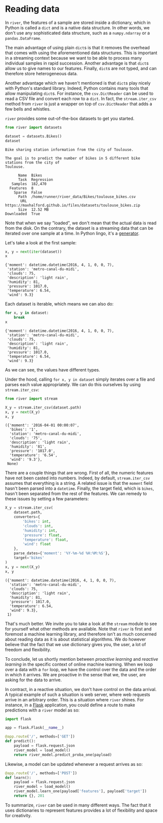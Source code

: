 # Reading data

In `river`, the features of a sample are stored inside a dictionary, which in Python is called a `dict` and is a native data structure. In other words, we don't use any sophisticated data structure, such as a `numpy.ndarray` or a `pandas.DataFrame`.

The main advantage of using plain `dict`s is that it removes the overhead that comes with using the aforementioned data structures. This is important in a streaming context because we want to be able to process many individual samples in rapid succession. Another advantage is that `dict`s allow us to give names to our features. Finally, `dict`s are not typed, and can therefore store heterogeneous data.

Another advantage which we haven't mentioned is that `dict`s play nicely with Python's standard library. Indeed, Python contains many tools that allow manipulating `dict`s. For instance, the `csv.DictReader` can be used to read a CSV file and convert each row to a `dict`. In fact, the `stream.iter_csv` method from `river` is just a wrapper on top of `csv.DictReader` that adds a few bells and whistles.

`river` provides some out-of-the-box datasets to get you started.


```python
from river import datasets

dataset = datasets.Bikes()
dataset
```




    Bike sharing station information from the city of Toulouse.
    
    The goal is to predict the number of bikes in 5 different bike stations from the city of
    Toulouse.
    
          Name  Bikes                                                         
          Task  Regression                                                    
       Samples  182,470                                                       
      Features  8                                                             
        Sparse  False                                                         
          Path  /home/runner/river_data/Bikes/toulouse_bikes.csv              
           URL  https://maxhalford.github.io/files/datasets/toulouse_bikes.zip
          Size  12.52 MB                                                      
    Downloaded  True                                                          



Note that when we say "loaded", we don't mean that the actual data is read from the disk. On the contrary, the dataset is a streaming data that can be iterated over one sample at a time. In Python lingo, it's a [generator](https://realpython.com/introduction-to-python-generators/).

Let's take a look at the first sample:


```python
x, y = next(iter(dataset))
x
```




    {'moment': datetime.datetime(2016, 4, 1, 0, 0, 7),
     'station': 'metro-canal-du-midi',
     'clouds': 75,
     'description': 'light rain',
     'humidity': 81,
     'pressure': 1017.0,
     'temperature': 6.54,
     'wind': 9.3}



Each dataset is iterable, which means we can also do:


```python
for x, y in dataset:
    break
x
```




    {'moment': datetime.datetime(2016, 4, 1, 0, 0, 7),
     'station': 'metro-canal-du-midi',
     'clouds': 75,
     'description': 'light rain',
     'humidity': 81,
     'pressure': 1017.0,
     'temperature': 6.54,
     'wind': 9.3}



As we can see, the values have different types.

Under the hood, calling `for x, y in dataset` simply iterates over a file and parses each value appropriately. We can do this ourselves by using `stream.iter_csv`:


```python
from river import stream

X_y = stream.iter_csv(dataset.path)
x, y = next(X_y)
x, y
```




    ({'moment': '2016-04-01 00:00:07',
      'bikes': '1',
      'station': 'metro-canal-du-midi',
      'clouds': '75',
      'description': 'light rain',
      'humidity': '81',
      'pressure': '1017.0',
      'temperature': '6.54',
      'wind': '9.3'},
     None)



There are a couple things that are wrong. First of all, the numeric features have not been casted into numbers. Indeed, by default, `stream.iter_csv` assumes that everything is a string. A related issue is that the `moment` field hasn't been parsed into a `datetime`. Finally, the target field, which is `bikes`, hasn't been separated from the rest of the features. We can remedy to these issues by setting a few parameters:


```python
X_y = stream.iter_csv(
    dataset.path,
    converters={
        'bikes': int,
        'clouds': int,
        'humidity': int,
        'pressure': float,
        'temperature': float,
        'wind': float
    },
    parse_dates={'moment': '%Y-%m-%d %H:%M:%S'},
    target='bikes'
)
x, y = next(X_y)
x, y
```




    ({'moment': datetime.datetime(2016, 4, 1, 0, 0, 7),
      'station': 'metro-canal-du-midi',
      'clouds': 75,
      'description': 'light rain',
      'humidity': 81,
      'pressure': 1017.0,
      'temperature': 6.54,
      'wind': 9.3},
     1)



That's much better. We invite you to take a look at the `stream` module to see for yourself what other methods are available. Note that `river` is first and foremost a machine learning library, and therefore isn't as much concerned about reading data as it is about statistical algorithms. We do however believe that the fact that we use dictionary gives you, the user, a lot of freedom and flexibility.

To conclude, let us shortly mention between *proactive learning* and *reactive learning* in the specific context of online machine learning. When we loop over a data with a `for` loop, we have the control over the data and the order in which it arrives. We are proactive in the sense that we, the user, are asking for the data to arrive.

In contract, in a reactive situation, we don't have control on the data arrival. A typical example of such a situation is web server, where web requests arrive in an arbitrary order. This is a situation where `river` shines. For instance, in a [Flask](https://flask.palletsprojects.com/en/1.1.x/) application, you could define a route to make predictions with a `river` model as so:


```python
import flask

app = flask.Flask(__name__)

@app.route('/', methods=['GET'])
def predict():
    payload = flask.request.json
    river_model = load_model()
    return river_model.predict_proba_one(payload)
```

Likewise, a model can be updated whenever a request arrives as so:


```python
@app.route('/', methods=['POST'])
def learn():
    payload = flask.request.json
    river_model = load_model()
    river_model.learn_one(payload['features'], payload['target'])
    return {}, 201
```

To summarize, `river` can be used in many different ways. The fact that it uses dictionaries to represent features provides a lot of flexibility and space for creativity.
